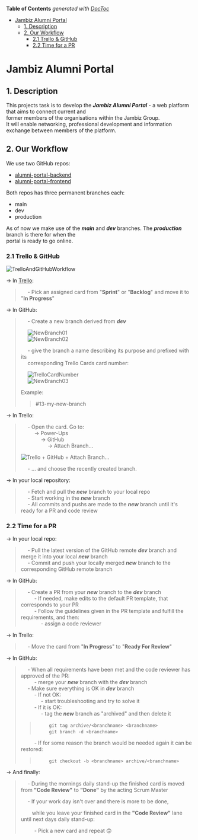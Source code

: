 <!-- START doctoc generated TOC please keep comment here to allow auto update -->
<!-- DON'T EDIT THIS SECTION, INSTEAD RE-RUN doctoc TO UPDATE -->

**Table of Contents** _generated with [DocToc](https://github.com/thlorenz/doctoc)_

- [Jambiz Alumni Portal](#jambiz-alumni-portal)
  - [1. Description](#1-description)
  - [2. Our Workflow](#2-our-workflow)
    - [2.1 Trello & GitHub](#21-trello--github)
    - [2.2 Time for a PR](#22-time-for-a-pr)

<!-- END doctoc generated TOC please keep comment here to allow auto update -->

# Jambiz Alumni Portal

## 1. Description

This projects task is to develop the **_Jambiz Alumni Portal_** - a web platform that aims to connect current and  
former members of the organisations within the Jambiz Group.  
It will enable networking, professional development and information exchange between members of the platform.

## 2. Our Workflow

We use two GitHub repos:

- [alumni-portal-backend](https://github.com/PLUPPERT/alumni-portal-backend)
- [alumni-portal-frontend](https://github.com/PLUPPERT/alumni-portal-frontend)

Both repos has three permanent branches each:

- main
- dev
- production

As of now we make use of the **_main_** and **_dev_** branches. The **_production_** branch is there for when the  
portal is ready to go online.

### 2.1 Trello & GitHub

![TrelloAndGitHubWorkflow](src/resources/diagrams/workflow_trello_and_github_1.0.png "Trello and GitHub workflow")

&rarr; In [Trello](https://trello.com/b/TJcCXBQg/alumni-project):

> &emsp; - Pick an assigned card from "**Sprint**" or "**Backlog**" and move it to "**In Progress**"

&rarr; In GitHub:

> &emsp; - Create a new branch derived from **_dev_**
>
> &emsp; ![NewBranch01](src/resources/images/NewBranch_01.png)  
> &emsp; ![NewBranch02](src/resources/images/NewBranch_02.png)
>
> &emsp; - give the branch a name describing its purpose and prefixed with its  
> &emsp; corresponding Trello Cards card number:
>
> &emsp; ![TrelloCardNumber](src/resources/images/TrelloCardNumber.png)  
> &emsp; ![NewBranch03](src/resources/images/NewBranch_03.png)
>
> Example:
>
> > #13-my-new-branch

&rarr; In Trello:

> &emsp; - Open the card. Go to:  
> &emsp; &emsp; &rarr; Power-Ups  
> &emsp; &emsp; &emsp; &rarr; GitHub  
> &emsp; &emsp; &emsp; &emsp; &rarr; Attach Branch...
>
> ![Trello + GitHub + Attach Branch...](src/resources/images/TrelloGitHub.png)
>
> &emsp; - ... and choose the recently created branch.

&rarr; In your local repository:

> &emsp; - Fetch and pull the **_new_** branch to your local repo  
>  &emsp; - Start working in the **_new_** branch  
>  &emsp; - All commits and pushs are made to the **_new_** branch until it's ready for a PR and code review

### 2.2 Time for a PR

&rarr; In your local repo:

> &emsp; - Pull the latest version of the GitHub remote **_dev_** branch and merge it into your local **_new_** branch  
> &emsp; - Commit and push your locally merged **_new_** branch to the corresponding GitHub remote branch

&rarr; In GitHub:

> &emsp; - Create a PR from your **_new_** branch to the **_dev_** branch  
> &emsp; &emsp; - If needed, make edits to the default PR template, that corresponds to your PR  
> &emsp; &emsp; - Follow the guidelines given in the PR template and fulfill the requirements, and then:  
> &emsp; &emsp; &emsp; - assign a code reviewer

&rarr; In Trello:

> &emsp; - Move the card from "**In Progress**" to "**Ready For Review**"

&rarr; In GitHub:

> &emsp; - When all requirements have been met and the code reviewer has approved of the PR:  
> &emsp; &emsp; - merge your **_new_** branch with the **_dev_** branch  
> &emsp; - Make sure everything is OK in **_dev_** branch  
> &emsp; &emsp; - If not OK:  
> &emsp; &emsp; &emsp; - start troubleshooting and try to solve it  
> &emsp; &emsp; - If it is OK:  
> &emsp; &emsp; &emsp; - tag the **_new_** branch as "archived" and then delete it
>
> > &emsp; &emsp; `git tag archive/<branchname> <branchname>`  
> > &emsp; &emsp; `git branch -d <branchname>`
>
> &emsp; &emsp; - If for some reason the branch would be needed again it can be restored:
>
> > &emsp; &emsp; `git checkout -b <branchname> archive/<branchname>`

&rarr; And finally:

> &emsp; - During the mornings daily stand-up the finished card is moved from **"Code Review"** to **"Done"** by the acting Scrum Master
> 
> &emsp; - If your work day isn't over and there is more to be done,
> 
> &emsp; &nbsp;&nbsp; while you leave your finished card in the **"Code Review"** lane until next days daily stand-up:
> 
> &emsp; &emsp; - Pick a new card and repeat 🙃

